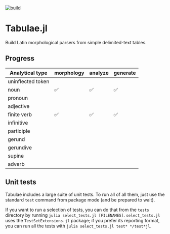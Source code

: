 ![build](https://github.com/neelsmith/Tabulae.jl/actions/workflows/Documentation.yml/badge.svg)


# Tabulae.jl

Build Latin morphological parsers from simple delimited-text tables.



## Progress


| Analytical type	| morphology | analyze | generate |
| --- | --- | --- | --- |
| uninflected token | |||
| noun | ✅ |  ✅ |  ✅ |
| pronoun | |||
| adjective | |||
| finite verb | ✅ |✅ | ✅ |
| infinitive | |||
| participle | |||
| gerund | |||
| gerundive | |||
| supine | |||
| adverb | |||




## Unit tests

Tabulae includes a large suite of unit tests.  To run all of all them, just use the standard `test` command from package mode (and be prepared to wait).

If you want to run a selection of tests, you can do that from the `tests` directory by running `julia select_tests.jl [FILENAMES]`.   `select_tests.jl` uses the `TestSetExtensions.jl` package; if you prefer its reporting format, you can run all the tests with  `julia select_tests.jl test* */test*jl`.


